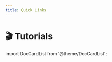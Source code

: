 ```yaml
---
title: Quick Links
---
```


# 🎬 Tutorials
import DocCardList from '@theme/DocCardList';

<DocCardList />